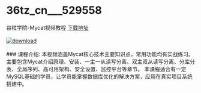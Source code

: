 # 36tz_cn___529558
谷粒学院-Mycat视频教程
[下载地址](http://www.36tz.cn/article/529558 "下载地址")
<br/></br>[![download](http://36tz.cn/muke_img/2019_12_1-25-300x200.png "下载地址")](http://www.36tz.cn/article/529558 "下载地址")
<br/></br>### 课程介绍:
本视频涵盖Mycat核心技术主要知识点，常用功能均有实战练习。主要包含Mycat介绍原理、安装、一主一从读写分离、双主双从读写分离、分库分表、全局序列、高可用架构、安全设置、监控平台等章节。
本课程适合有一定MySQL基础的学员，让学员能掌握数据库优化的解决方案，应用在真实项目系统搭建中。


 
